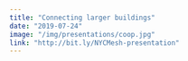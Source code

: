```yaml
---
title: "Connecting larger buildings"
date: "2019-07-24"
image: "/img/presentations/coop.jpg"
link: "http://bit.ly/NYCMesh-presentation"
---
```

